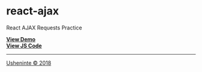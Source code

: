 # react-ajax
React AJAX Requests Practice

**[View Demo](https://usheninte.github.io/react-ajax/fetch.html)**      
**[View JS Code](https://github.com/Usheninte/react-ajax/blob/master/action.js)**      

- - -

[Usheninte &copy; 2018](http://about.me/usheninte)
